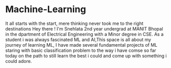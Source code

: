 # Machine-Learning
It all starts with the start, mere thinking never took me to the right destinations
Hey there !
I'm Snehlata 2nd year undergrad at MANIT Bhopal in the dpartment of Electrical Engineering with a Minor degree in CSE.
As a student i was always fascinated ML and AI,This space is all about my journey of learning ML, I have made several fundamental projects of ML staring with basic classification problem to the way i have comse so far today on the path to still learn the best i could and come up with something i could adore.
